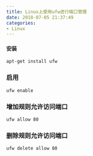 ```yaml
---
title: Linux上使用ufw进行端口管理
date: 2018-07-05 21:37:49
categories:
- Linux
---
```


#### 安装
```
apt-get install ufw
```

### 启用
```
ufw enable
```

### 增加规则允许访问端口
```
ufw allow 80
```

### 删除规则允许访问端口
```
ufw delete allow 80
```




